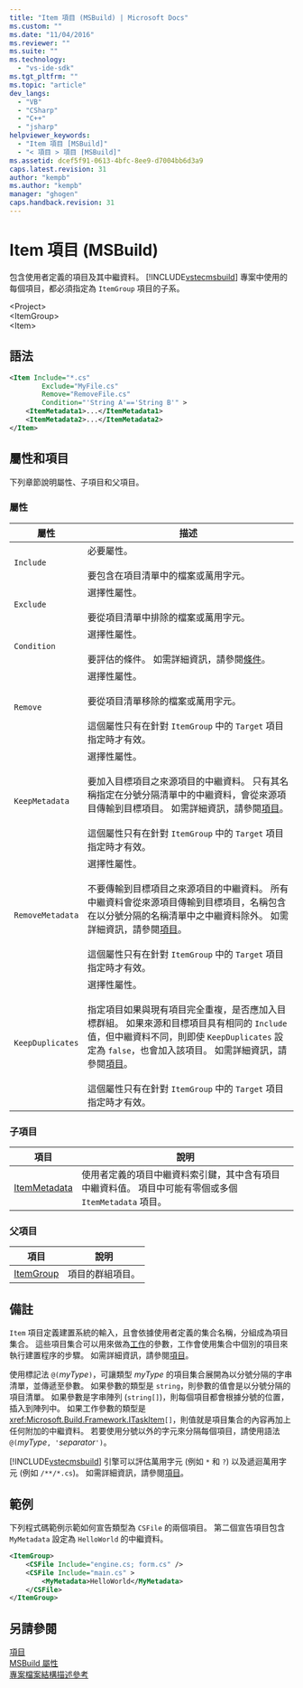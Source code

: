 ```yaml
---
title: "Item 項目 (MSBuild) | Microsoft Docs"
ms.custom: ""
ms.date: "11/04/2016"
ms.reviewer: ""
ms.suite: ""
ms.technology: 
  - "vs-ide-sdk"
ms.tgt_pltfrm: ""
ms.topic: "article"
dev_langs: 
  - "VB"
  - "CSharp"
  - "C++"
  - "jsharp"
helpviewer_keywords: 
  - "Item 項目 [MSBuild]"
  - "< 項目 > 項目 [MSBuild]"
ms.assetid: dcef5f91-0613-4bfc-8ee9-d7004bb6d3a9
caps.latest.revision: 31
author: "kempb"
ms.author: "kempb"
manager: "ghogen"
caps.handback.revision: 31
---
```

# <a name="item-element-msbuild"></a>Item 項目 (MSBuild)
包含使用者定義的項目及其中繼資料。 [!INCLUDE[vstecmsbuild](../extensibility/internals/includes/vstecmsbuild_md.md)] 專案中使用的每個項目，都必須指定為 `ItemGroup` 項目的子系。  
  
 \<Project>  
 \<ItemGroup>  
 \<Item>  
  
## <a name="syntax"></a>語法  
  
```xml  
<Item Include="*.cs"  
        Exclude="MyFile.cs"  
        Remove="RemoveFile.cs"  
        Condition="'String A'=='String B'" >  
    <ItemMetadata1>...</ItemMetadata1>  
    <ItemMetadata2>...</ItemMetadata2>  
</Item>  
```  
  
## <a name="attributes-and-elements"></a>屬性和項目  
 下列章節說明屬性、子項目和父項目。  
  
### <a name="attributes"></a>屬性  
  
|屬性|描述|  
|---------------|-----------------|  
|`Include`|必要屬性。<br /><br /> 要包含在項目清單中的檔案或萬用字元。|  
|`Exclude`|選擇性屬性。<br /><br /> 要從項目清單中排除的檔案或萬用字元。|  
|`Condition`|選擇性屬性。<br /><br /> 要評估的條件。 如需詳細資訊，請參閱[條件](../msbuild/msbuild-conditions.md)。|  
|`Remove`|選擇性屬性。<br /><br /> 要從項目清單移除的檔案或萬用字元。<br /><br /> 這個屬性只有在針對 `ItemGroup` 中的 `Target` 項目指定時才有效。|  
|`KeepMetadata`|選擇性屬性。<br /><br /> 要加入目標項目之來源項目的中繼資料。 只有其名稱指定在分號分隔清單中的中繼資料，會從來源項目傳輸到目標項目。 如需詳細資訊，請參閱[項目](../msbuild/msbuild-items.md)。<br /><br /> 這個屬性只有在針對 `ItemGroup` 中的 `Target` 項目指定時才有效。|  
|`RemoveMetadata`|選擇性屬性。<br /><br /> 不要傳輸到目標項目之來源項目的中繼資料。 所有中繼資料會從來源項目傳輸到目標項目，名稱包含在以分號分隔的名稱清單中之中繼資料除外。 如需詳細資訊，請參閱[項目](../msbuild/msbuild-items.md)。<br /><br /> 這個屬性只有在針對 `ItemGroup` 中的 `Target` 項目指定時才有效。|  
|`KeepDuplicates`|選擇性屬性。<br /><br /> 指定項目如果與現有項目完全重複，是否應加入目標群組。 如果來源和目標項目具有相同的 `Include` 值，但中繼資料不同，則即使 `KeepDuplicates` 設定為 `false`，也會加入該項目。 如需詳細資訊，請參閱[項目](../msbuild/msbuild-items.md)。<br /><br /> 這個屬性只有在針對 `ItemGroup` 中的 `Target` 項目指定時才有效。|  
  
### <a name="child-elements"></a>子項目  
  
|項目|說明|  
|-------------|-----------------|  
|[ItemMetadata](../msbuild/itemmetadata-element-msbuild.md)|使用者定義的項目中繼資料索引鍵，其中含有項目中繼資料值。 項目中可能有零個或多個 `ItemMetadata` 項目。|  
  
### <a name="parent-elements"></a>父項目  
  
|項目|說明|  
|-------------|-----------------|  
|[ItemGroup](../msbuild/itemgroup-element-msbuild.md)|項目的群組項目。|  
  
## <a name="remarks"></a>備註  
 `Item` 項目定義建置系統的輸入，且會依據使用者定義的集合名稱，分組成為項目集合。 這些項目集合可以用來做為[工作](../msbuild/msbuild-tasks.md)的參數，工作會使用集合中個別的項目來執行建置程序的步驟。 如需詳細資訊，請參閱[項目](../msbuild/msbuild-items.md)。  
  
 使用標記法 `@(`*myType*`)`，可讓類型 *myType* 的項目集合展開為以分號分隔的字串清單，並傳遞至參數。 如果參數的類型是 `string`，則參數的值會是以分號分隔的項目清單。 如果參數是字串陣列 (`string[]`)，則每個項目都會根據分號的位置，插入到陣列中。 如果工作參數的類型是 <xref:Microsoft.Build.Framework.ITaskItem>`[]`，則值就是項目集合的內容再加上任何附加的中繼資料。 若要使用分號以外的字元來分隔每個項目，請使用語法 `@(`*myType*`, '`*separator*`')`。  
  
 [!INCLUDE[vstecmsbuild](../extensibility/internals/includes/vstecmsbuild_md.md)] 引擎可以評估萬用字元 (例如 `*` 和 `?`) 以及遞迴萬用字元 (例如 `/**/*.cs`)。 如需詳細資訊，請參閱[項目](../msbuild/msbuild-items.md)。  
  
## <a name="example"></a>範例  
 下列程式碼範例示範如何宣告類型為 `CSFile` 的兩個項目。 第二個宣告項目包含 `MyMetadata` 設定為 `HelloWorld` 的中繼資料。  
  
```xml  
<ItemGroup>  
    <CSFile Include="engine.cs; form.cs" />  
    <CSFile Include="main.cs" >  
        <MyMetadata>HelloWorld</MyMetadata>  
    </CSFile>  
</ItemGroup>  
```  
  
## <a name="see-also"></a>另請參閱  
 [項目](../msbuild/msbuild-items.md)   
 [MSBuild 屬性](../msbuild/msbuild-properties.md)   
 [專案檔案結構描述參考](../msbuild/msbuild-project-file-schema-reference.md)


<!--HONumber=Feb17_HO4-->


